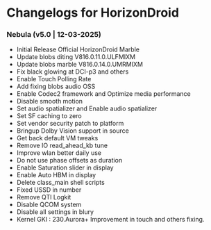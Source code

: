 # Changelogs for HorizonDroid
 
 ### Nebula (v5.0 | 12-03-2025)
 - Initial Release Official HorizonDroid Marble
 - Update blobs diting V816.0.11.0.ULFMIXM 
 - Update blobs marble V816.0.14.0.UMRMIXM
 - Fix black glowing at DCI-p3 and others
 - Enable Touch Polling Rate
 - Add fixing blobs audio OSS
 - Enable Codec2 framework and Optimize media performance
 - Disable smooth motion 
 - Set audio spatializer and Enable audio spatializer
 - Set SF caching to zero 
 - Set vendor security patch to platform
 - Bringup Dolby Vision support in source
 - Get back default VM tweaks
 - Remove IO read_ahead_kb tune
 - Improve wlan better daily use
 - Do not use phase offsets as duration
 - Enable Saturation slider in display
 - Enable Auto HBM in display
 - Delete class_main shell scripts
 - Fixed USSD in number
 - Remove QTI Logkit
 - Disable QCOM system
 - Disable all settings in blury
 - Kernel GKI : 230.Aurora+ Improvement in touch and others fixing.